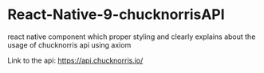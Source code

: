 # React-Native-9-chucknorrisAPI
react native component which proper styling and clearly explains about the usage of chucknorris api using axiom

Link to the api: https://api.chucknorris.io/

